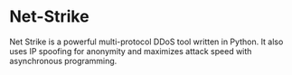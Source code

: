 # Net-Strike
Net Strike is a powerful multi-protocol DDoS tool written in Python. It also uses IP spoofing for anonymity and maximizes attack speed with asynchronous programming.
